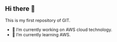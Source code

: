## Hi there 👋
 This is my first repository of GIT.
 
- 🔭 I’m currently working on AWS cloud technology.
- 🌱 I’m currently learning AWS.


<!--
**Chetan241096/Chetan241096** is a ✨ _special_ ✨ repository because its `README.md` (this file) appears on your GitHub profile.

Here are some ideas to get you started:

-->
